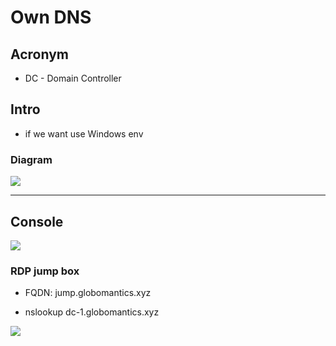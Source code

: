 # Own DNS

## Acronym
* DC - Domain Controller

## Intro
* if we want use Windows env


### Diagram
[<img src="https://i.imgur.com/Q71MCmQ.png">](https://i.imgur.com/Q71MCmQ.png)

---

## Console
[<img src="https://i.imgur.com/us5zouE.png">](https://i.imgur.com/us5zouE.png)

### RDP jump box
* FQDN: jump.globomantics.xyz

* nslookup dc-1.globomantics.xyz

[<img src="https://i.imgur.com/oB0CUXL.png">](https://i.imgur.com/oB0CUXL.png)
